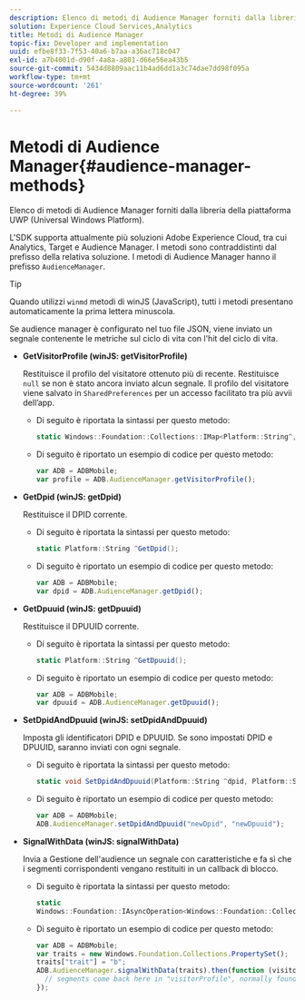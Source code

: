 ```yaml
---
description: Elenco di metodi di Audience Manager forniti dalla libreria della piattaforma UWP (Universal Windows Platform).
solution: Experience Cloud Services,Analytics
title: Metodi di Audience Manager
topic-fix: Developer and implementation
uuid: efbe8f33-7f53-40a6-b7aa-a36ac718c047
exl-id: a7b4001d-d90f-4a8a-a801-d66e56ea43b5
source-git-commit: 5434d8809aac11b4ad6dd1a3c74dae7dd98f095a
workflow-type: tm+mt
source-wordcount: '261'
ht-degree: 39%

---
```


# Metodi di Audience Manager{#audience-manager-methods}

Elenco di metodi di Audience Manager forniti dalla libreria della piattaforma UWP (Universal Windows Platform).

L&#39;SDK supporta attualmente più soluzioni Adobe Experience Cloud, tra cui Analytics, Target e Audience Manager. I metodi sono contraddistinti dal prefisso della relativa soluzione. I metodi di Audience Manager hanno il prefisso `AudienceManager`.

>[!TIP]
>
>Quando utilizzi `winmd` metodi di winJS (JavaScript), tutti i metodi presentano automaticamente la prima lettera minuscola.

Se audience manager è configurato nel tuo file JSON, viene inviato un segnale contenente le metriche sul ciclo di vita con l&#39;hit del ciclo di vita.

* **GetVisitorProfile (winJS: getVisitorProfile)**

   Restituisce il profilo del visitatore ottenuto più di recente. Restituisce `null` se non è stato ancora inviato alcun segnale. Il profilo del visitatore viene salvato in `SharedPreferences` per un accesso facilitato tra più avvii dell’app.

   * Di seguito è riportata la sintassi per questo metodo:

      ```csharp
      static Windows::Foundation::Collections::IMap<Platform::String^,Platform::Object^> ^GetVisitorProfile();
      ```

   * Di seguito è riportato un esempio di codice per questo metodo:

      ```js
      var ADB = ADBMobile; 
      var profile = ADB.AudienceManager.getVisitorProfile();
      ```

* **GetDpid (winJS: getDpid)**

   Restituisce il DPID corrente.

   * Di seguito è riportata la sintassi per questo metodo:

      ```csharp
      static Platform::String ^GetDpid();
      ```

   * Di seguito è riportato un esempio di codice per questo metodo:

      ```js
      var ADB = ADBMobile;
      var dpid = ADB.AudienceManager.getDpid(); 
      ```

* **GetDpuuid (winJS: getDpuuid)**

   Restituisce il DPUUID corrente.

   * Di seguito è riportata la sintassi per questo metodo:

      ```csharp
      static Platform::String ^GetDpuuid();
      ```

   * Di seguito è riportato un esempio di codice per questo metodo:

      ```js
      var ADB = ADBMobile; 
      var dpuuid = ADB.AudienceManager.getDpuuid();
      ```

* **SetDpidAndDpuuid (winJS: setDpidAndDpuuid)**

   Imposta gli identificatori DPID e DPUUID. Se sono impostati DPID e DPUUID, saranno inviati con ogni segnale.

   * Di seguito è riportata la sintassi per questo metodo:

      ```csharp
      static void SetDpidAndDpuuid(Platform::String ^dpid, Platform::String ^dpuuid);
      ```

   * Di seguito è riportato un esempio di codice per questo metodo:

      ```js
      var ADB = ADBMobile; 
      ADB.AudienceManager.setDpidAndDpuuid("newDpid", "newDpuuid");
      ```

* **SignalWithData (winJS: signalWithData)**

   Invia a Gestione dell&#39;audience un segnale con caratteristiche e fa sì che i segmenti corrispondenti vengano restituiti in un callback di blocco.

   * Di seguito è riportata la sintassi per questo metodo:

      ```csharp
      static 
      Windows::Foundation::IAsyncOperation<Windows::Foundation::Collections::IMap<Platform::String^, Platform::Object^> ^> ^SignalWithData(Windows::Foundation::Collections::IMap<Platform::String^,Platform::Object> ^data);
      ```

   * Di seguito è riportato un esempio di codice per questo metodo:

      ```js
      var ADB = ADBMobile;
      var traits = new Windows.Foundation.Collections.PropertySet(); 
      traits["trait"] = "b";
      ADB.AudienceManager.signalWithData(traits).then(function (visitorProfile) { 
        // segments come back here in "visitorProfile", normally found in the "segs" object of your json 
      });
      ```
